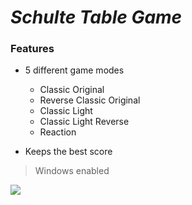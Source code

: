 # _Schulte Table Game_

### Features

- 5 different game modes
  - Classic Original
  - Reverse Classic Original
  - Classic Light
  - Classic Light Reverse
  - Reaction

- Keeps the best score

> Windows enabled

![](https://im3.ezgif.com/tmp/ezgif-3-806512697044.gif)

